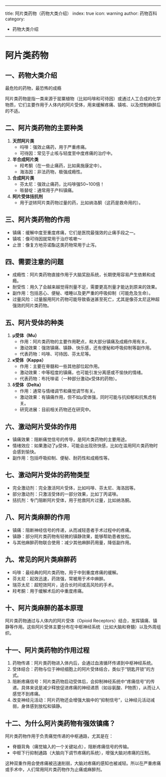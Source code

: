 
---
title: 阿片类药物（药物大类介绍）
index: true
icon: warning
author: 药物百科
category:
  - 药物大类介绍
---

# 阿片类药物
## 一、药物大类介绍
最危险的药物，最恐怖的成瘾

阿片类药物是指一类来源于罂粟植物（比如吗啡和可待因）或通过人工合成的化学物质，它们主要作用于人体内的阿片受体，用来缓解疼痛、镇咳、以及控制麻醉后的不适。

## 二、阿片类药物的主要种类
1. **天然阿片类**
   - 吗啡：强效止痛药，用于严重疼痛。
   - 可待因：常见于止咳与轻度至中度疼痛的治疗中。
2. **半合成阿片类**
   - 羟考酮（在一些止痛药，比如奥施康定中）。
   - 海洛因：非法药物，极强成瘾性。
3. **合成阿片类**
   - 芬太尼：强效止痛药，比吗啡强50~100倍！
   - 哌替啶：通常用于产科镇痛。
4. **阿片受体拮抗剂**
   - 用于逆转阿片类药物过量的药，比如纳洛酮（这药是救命用的）。

## 三、阿片类药物的作用
- 镇痛：缓解中度至重度疼痛，它们是医院最强效的止痛手段之一。
- 镇咳：像可待因就常用于治疗咳嗽～
- 止泄：像复方地芬诺酯这类药物常用于止泻。

## 四、需要注意的问题
- 成瘾性：阿片类药物直接作用于大脑奖励系统，长期使用容易产生依赖和成瘾。
- 耐受性：用久了会越来越觉得剂量不足，需要更高剂量才能达到原来的效果。
- 副作用：包括恶心、便秘、嗜睡以及更严重的呼吸抑制（可能危及生命）。
- 过量风险：过量服用阿片药物可能导致昏迷甚至死亡，尤其是像芬太尼这种超强效的阿片类药物。

## 五、阿片受体的种类
1. **μ受体（Mu）**
   - 作用：阿片类药物的主要作用靶点，和大部分镇痛及成瘾作用有关。
   - 激动效果：强效镇痛、镇静、快乐感，还有便秘和呼吸抑制等副作用。
   - 代表药物：吗啡、可待因、芬太尼等。
2. **κ受体（Kappa）**
   - 作用：主要在脊髓和一些其他部位起作用。
   - 激动效果：中等程度的镇痛，也可能引发分离感或不愉快的情绪。
   - 代表药物：布托啡诺（一种部分激动κ受体的药物）。
3. **δ受体（Delta）**
   - 作用：通常与情绪调节和痛觉调节有关。
   - 激动效果：有镇痛作用，但不如μ受体强，同时可能与抗抑郁和抗焦虑有关。
   - 研究进展：目前相关药物还在研究中。

## 六、激动阿片受体的作用
- 镇痛效果：阻断痛觉信号的传导，是阿片类药物的主要用途。
- 情绪效应：如果激动了μ受体，可能会出现欣快感，比如在滥用阿片类药物时会感到愉快。
- 副作用：包括呼吸抑制、便秘、耐药性和成瘾性等。

## 七、激动阿片受体的药物类型
- 完全激动剂：完全激活阿片受体，比如吗啡、芬太尼、海洛因等。
- 部分激动剂：只激活受体的一部分效果，比如丁丙诺啡。
- 拮抗剂：专门阻断阿片受体，用于抢救阿片过量，比如纳洛酮。

## 八、阿片类麻醉的作用
- 镇痛：阻断神经信号的传递，从而减轻患者手术过程中的疼痛。
- 镇静：部分阿片类药物有轻微的镇静效果，能够帮助患者放松。
- 与其他麻醉药物联合使用：减少其他麻醉药用量，降低副作用。

## 九、常见的阿片类麻醉药
- 吗啡：最经典的阿片类药物，用于中到重度疼痛的缓解。
- 芬太尼：起效迅速，药效强，常被用于术中麻醉。
- 瑞芬太尼：超短效阿片，适合长时间或高风险的手术。
- 羟考酮：用于缓解术后的中重度疼痛。

## 十、阿片类麻醉的基本原理
阿片类药物通过与人体内的阿片受体（Opioid Receptors）结合，发挥镇痛、镇静等作用。这些阿片受体主要分布在中枢神经系统（比如大脑和脊髓）以及外周组织。

## 十一、阿片类药物的作用过程
1. 药物传递：阿片类药物进入体内后，会通过血液循环传递到中枢神经系统。
2. 受体结合：药物与位于神经细胞上的阿片受体结合，类似于“钥匙开锁”的方式。
3. 阻断疼痛信号：阿片类药物启动受体后，会抑制神经系统中“疼痛信号”的传递。具体来说是减少释放促进疼痛的神经递质（如谷氨酸、P物质），从而让人感觉不到疼痛。
4. 改变神经元活动：阿片药物还会增强大脑中的“抑制信号”，让神经元活动减弱，身体感到放松和镇静。

## 十二、为什么阿片类药物有强效镇痛？
阿片类药物作用于负责痛觉传递的中枢通路，尤其是在：
- 脊髓背角（痛觉输入的一个关键站点），阻断疼痛信号的传输。
- 中枢下行抑制通路（大脑向下调节疼痛的系统），增强大脑对疼痛的压制。

这种双重作用会使疼痛被迅速削弱，大脑对疼痛的感知也被减轻。所以在严重疼痛或手术中，人们常用阿片类药物作为止痛或麻醉剂。
```